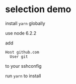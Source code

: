 # selection demo

install `yarn` globally

use node 6.2.2

add 

```
Host github.com
  User git
```

to your sshconfig

run `yarn` to install